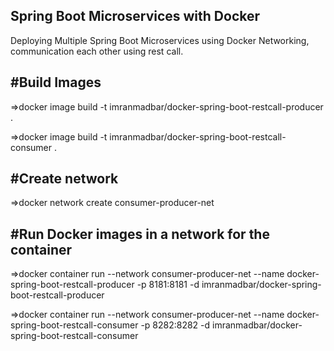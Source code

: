 Spring Boot Microservices with Docker
-------------------------------------------------
Deploying Multiple Spring Boot Microservices using Docker Networking, communication each other using rest call.


#Build Images
-------------------------------------------------
=>docker image build -t imranmadbar/docker-spring-boot-restcall-producer .

=>docker image build -t imranmadbar/docker-spring-boot-restcall-consumer .


#Create network
-------------------------------------------------
=>docker network create consumer-producer-net


#Run Docker images in a network for the container
-------------------------------------------------
=>docker container run --network consumer-producer-net --name docker-spring-boot-restcall-producer -p 8181:8181 -d imranmadbar/docker-spring-boot-restcall-producer

=>docker container run --network consumer-producer-net --name docker-spring-boot-restcall-consumer -p 8282:8282 -d imranmadbar/docker-spring-boot-restcall-consumer


